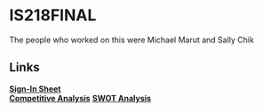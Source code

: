 # IS218FINAL
The people who worked on this were Michael Marut and Sally Chik

## Links
[**Sign-In Sheet**](./signin.md) <br>
[**Competitive Analysis**](https://docs.google.com/document/d/1VFCxZ6v6Y03XgeLJWv5uzKIeGOF5v490iWfhYYXZnbI/edit?usp=sharing)
[**SWOT Analysis**](https://docs.google.com/document/d/1R4Zv5s9OOwczWSBuMy7cJY_jPqDnrF3A135wPDU_Cp8/edit?usp=sharing)
